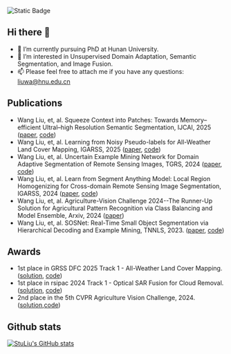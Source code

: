 
![Static Badge](https://img.shields.io/badge/Wellcome_to-Wang_Liu's_home_page-blue)
## Hi there 👋

<!--
**StuLiu/StuLiu** is a ✨ _special_ ✨ repository because its `README.md` (this file) appears on your GitHub profile.

Here are some ideas to get you started:
-->
- 🔭 I’m currently pursuing PhD at Hunan University.
- 🌱 I’m interested in Unsupervised Domain Adaptation, Semantic Segmentation, and Image Fusion.
- 📫 Please feel free to attach me if you have any questions: liuwa@hnu.edu.cn
<!--
- 👯 I’m looking to collaborate on ...
- 🤔 I’m looking for help with ...
- 💬 Ask me about ...
- 😄 Pronouns: ...
- ⚡ Fun fact: ...
-->
## Publications
- Wang Liu, et, al. Squeeze Context into Patches: Towards Memory–efficient Ultral–high Resolution Semantic Segmentation, IJCAI, 2025 ([paper](), [code](https://github.com/StuLiu/SCPSeg))
- Wang Liu, et, al. Learning from Noisy Pseudo-labels for All-Weather Land Cover Mapping, IGARSS, 2025 ([paper](https://arxiv.org/abs/2504.13458), [code](https://github.com/StuLiu/dfc2025track1))
- Wang Liu, et, al. Uncertain Example Mining Network for Domain Adaptive Segmentation of Remote Sensing Images, TGRS, 2024 ([paper](https://ieeexplore.ieee.org/document/10666777), [code](https://github.com/StuLiu/UemDA))
- Wang Liu, et, al. Learn from Segment Anything Model: Local Region Homogenizing for Cross-domain Remote Sensing Image Segmentation, IGARSS, 2024 ([paper](https://ieeexplore.ieee.org/document/10642007), [code](https://github.com/StuLiu/RegDA))
- Wang Liu, et, al. Agriculture-Vision Challenge 2024--The Runner-Up Solution for Agricultural Pattern Recognition via Class Balancing and Model Ensemble, Arxiv, 2024 ([paper](https://arxiv.org/abs/2406.12271))
- Wang Liu, et, al. SOSNet: Real-Time Small Object Segmentation via Hierarchical Decoding and Example Mining, TNNLS, 2023. ([paper](https://ieeexplore.ieee.org/document/10359121), [code](https://github.com/StuLiu/SOSNet))
<!--- Zhuojun Xie, Puhong Duan, Wang Liu, et, al, Feature consistency-based prototype network for open-set hyperspectral image classification. TNNLS, 2023. ([paper](https://ieeexplore.ieee.org/abstract/document/10008100))-->

## Awards
- 1st place in GRSS DFC 2025 Track 1 - All-Weather Land Cover Mapping. ([solution](https://arxiv.org/abs/2504.13458), [code](https://github.com/StuLiu/dfc2025track1)) <!-- ![YouTube Video Likes](https://img.shields.io/youtube/likes/loxAUxwZghw) -->
- 1st place in rsipac 2024 Track 1 - Optical SAR Fusion for Cloud Removal. ([solution](), [code](https://github.com/StuLiu/S2Former)) <!-- ![YouTube Video Likes](https://img.shields.io/youtube/likes/loxAUxwZghw) -->
- 2nd place in the 5th CVPR Agriculture Vision Challenge, 2024. ([solution](https://arxiv.org/abs/2406.12271),[code](https://github.com/StuLiu/CVPR-2024-AgriVision))<!-- ![YouTube Video Likes](https://img.shields.io/youtube/likes/loxAUxwZghw) -->
<!-- - 1st place in the CVPR SyntaGen Challenge, 2024.
- 1st place in the ISPRS Contest on Intelligent Interpretation for Multi-modal Remote Sensing Application, 2024.
- Best paper award in Pattern Recognition, Machine Vision, and Intelligent Algorithms (PRMVIA), 2024.-->

## Github stats
[![StuLiu's GitHub stats](https://github-readme-stats.vercel.app/api?username=StuLiu&theme=radical)](https://github.com/StuLiu/github-readme-stats)
